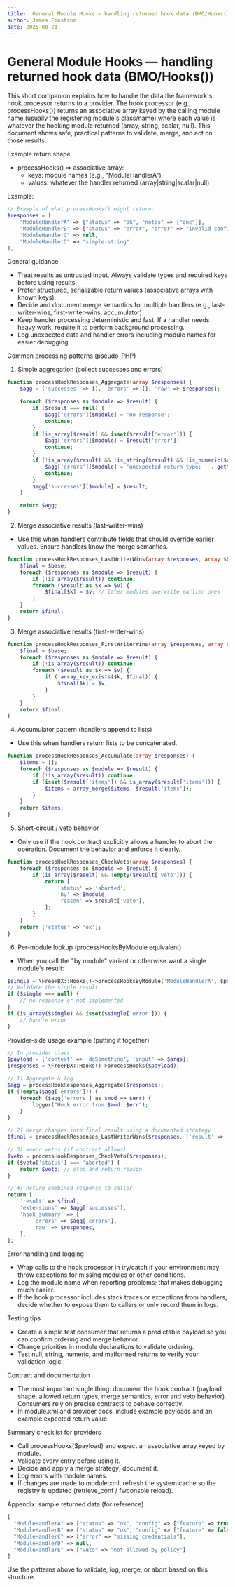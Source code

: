 ```yaml
---
title:  General Module Hooks — handling returned hook data (BMO/Hooks())
author: James Finstrom
date: 2025-08-21
---
```



# General Module Hooks — handling returned hook data (BMO/Hooks())

This short companion explains how to handle the data the framework's hook processor returns to a provider. The hook processor (e.g., processHooks()) returns an associative array keyed by the calling module name (usually the registering module's class/name) where each value is whatever the hooking module returned (array, string, scalar, null). This document shows safe, practical patterns to validate, merge, and act on those results.

Example return shape
- processHooks() => associative array:
  - keys: module names (e.g., "ModuleHandlerA")
  - values: whatever the handler returned (array|string|scalar|null)

Example:
```php
// Example of what processHooks() might return:
$responses = [
    "ModuleHandlerA" => ["status" => "ok", "notes" => ["one"]],
    "ModuleHandlerB" => ["status" => "error", "error" => "invalid config"],
    "ModuleHandlerC" => null,
    "ModuleHandlerD" => "simple-string"
];
```

General guidance
- Treat results as untrusted input. Always validate types and required keys before using results.
- Prefer structured, serializable return values (associative arrays with known keys).
- Decide and document merge semantics for multiple handlers (e.g., last-writer-wins, first-writer-wins, accumulator).
- Keep handler processing deterministic and fast. If a handler needs heavy work, require it to perform background processing.
- Log unexpected data and handler errors including module names for easier debugging.

Common processing patterns (pseudo-PHP)

1) Simple aggregation (collect successes and errors)
```php
function processHookResponses_Aggregate(array $responses) {
    $agg = ['successes' => [], 'errors' => [], 'raw' => $responses];

    foreach ($responses as $module => $result) {
        if ($result === null) {
            $agg['errors'][$module] = 'no response';
            continue;
        }
        if (is_array($result) && isset($result['error'])) {
            $agg['errors'][$module] = $result['error'];
            continue;
        }
        if (!is_array($result) && !is_string($result) && !is_numeric($result)) {
            $agg['errors'][$module] = 'unexpected return type: ' . gettype($result);
            continue;
        }
        $agg['successes'][$module] = $result;
    }

    return $agg;
}
```

2) Merge associative results (last-writer-wins)
- Use this when handlers contribute fields that should override earlier values. Ensure handlers know the merge semantics.
```php
function processHookResponses_LastWriterWins(array $responses, array $base) {
    $final = $base;
    foreach ($responses as $module => $result) {
        if (!is_array($result)) continue;
        foreach ($result as $k => $v) {
            $final[$k] = $v; // later modules overwrite earlier ones
        }
    }
    return $final;
}
```

3) Merge associative results (first-writer-wins)
```php
function processHookResponses_FirstWriterWins(array $responses, array $base) {
    $final = $base;
    foreach ($responses as $module => $result) {
        if (!is_array($result)) continue;
        foreach ($result as $k => $v) {
            if (!array_key_exists($k, $final)) {
                $final[$k] = $v;
            }
        }
    }
    return $final;
}
```

4) Accumulator pattern (handlers append to lists)
- Use this when handlers return lists to be concatenated.
```php
function processHookResponses_Accumulate(array $responses) {
    $items = [];
    foreach ($responses as $module => $result) {
        if (!is_array($result)) continue;
        if (isset($result['items']) && is_array($result['items'])) {
            $items = array_merge($items, $result['items']);
        }
    }
    return $items;
}
```

5) Short-circuit / veto behavior
- Only use if the hook contract explicitly allows a handler to abort the operation. Document the behavior and enforce it clearly.
```php
function processHookResponses_CheckVeto(array $responses) {
    foreach ($responses as $module => $result) {
        if (is_array($result) && !empty($result['veto'])) {
            return [
                'status' => 'aborted',
                'by' => $module,
                'reason' => $result['veto'],
            ];
        }
    }
    return ['status' => 'ok'];
}
```

6) Per-module lookup (processHooksByModule equivalent)
- When you call the "by module" variant or otherwise want a single module's result:
```php
$single = \FreePBX::Hooks()->processHooksByModule('ModuleHandlerA', $payload);
// Validate the single result
if ($single === null) {
    // no response or not implemented
}
if (is_array($single) && isset($single['error'])) {
    // handle error
}
```

Provider-side usage example (putting it together)
```php
// In provider class
$payload = ['context' => 'doSomething', 'input' => $args];
$responses = \FreePBX::Hooks()->processHooks($payload);

// 1) Aggregate & log
$agg = processHookResponses_Aggregate($responses);
if (!empty($agg['errors'])) {
    foreach ($agg['errors'] as $mod => $err) {
        logger("Hook error from $mod: $err");
    }
}

// 2) Merge changes into final result using a documented strategy
$final = processHookResponses_LastWriterWins($responses, ['result' => 'base']);

// 3) Honor vetos (if contract allows)
$veto = processHookResponses_CheckVeto($responses);
if ($veto['status'] === 'aborted') {
    return $veto; // stop and return reason
}

// 4) Return combined response to caller
return [
    'result' => $final,
    'extensions' => $agg['successes'],
    'hook_summary' => [
        'errors' => $agg['errors'],
        'raw' => $responses,
    ],
];
```

Error handling and logging
- Wrap calls to the hook processor in try/catch if your environment may throw exceptions for missing modules or other conditions.
- Log the module name when reporting problems; that makes debugging much easier.
- If the hook processor includes stack traces or exceptions from handlers, decide whether to expose them to callers or only record them in logs.

Testing tips
- Create a simple test consumer that returns a predictable payload so you can confirm ordering and merge behavior.
- Change priorities in module declarations to validate ordering.
- Test null, string, numeric, and malformed returns to verify your validation logic.

Contract and documentation
- The most important single thing: document the hook contract (payload shape, allowed return types, merge semantics, error and veto behavior). Consumers rely on precise contracts to behave correctly.
- In module.xml and provider docs, include example payloads and an example expected return value.

Summary checklist for providers
- Call processHooks($payload) and expect an associative array keyed by module.
- Validate every entry before using it.
- Decide and apply a merge strategy; document it.
- Log errors with module names.
- If changes are made to module.xml, refresh the system cache so the registry is updated (retrieve_conf / fwconsole reload).

Appendix: sample returned data (for reference)
```php
[
  "ModuleHandlerA" => ["status" => "ok", "config" => ["feature" => true]],
  "ModuleHandlerB" => ["status" => "ok", "config" => ["feature" => false]],
  "ModuleHandlerC" => ["error" => "missing credentials"],
  "ModuleHandlerD" => null,
  "ModuleHandlerE" => ["veto" => "not allowed by policy"]
]
```
Use the patterns above to validate, log, merge, or abort based on this structure.
